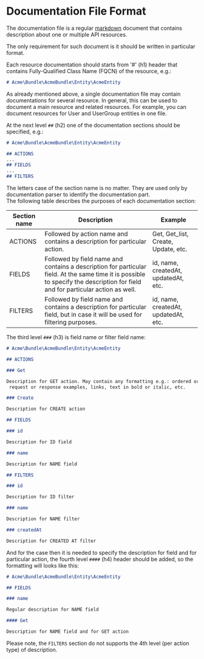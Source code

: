 Documentation File Format
=========================

The documentation file is a regular [markdown](https://en.wikipedia.org/wiki/Markdown) document that contains description about one or multiple API resources.

The only requirement for such document is it should be written in particular format.

Each resource documentation should starts from '#' (h1) header that contains Fully-Qualified Class Name (FQCN) of the resource, e.g.:

```markdown
# Acme\Bundle\AcmeBundle\Entity\AcmeEntity
```

As already mentioned above, a single documentation file may contain documentations for several resource. In general, this can be used to document a main resource and related resources. For example, you can document resources for User and UserGroup entities in one file.

At the next level `##` (h2) one of the documentation sections should be specified, e.g.:

```markdown
# Acme\Bundle\AcmeBundle\Entity\AcmeEntity

## ACTIONS
...
## FIELDS
...
## FILTERS
```

The letters case of the section name is no matter. They are used only by documentation parser to identify the documentation part.  
The following table describes the purposes of each documentation section:

| Section name | Description | Example |
| --- | --- | --- |
| ACTIONS | Followed by action name and contains a description for particular action. | Get, Get_list, Create, Update, etc. |
| FIELDS | Followed by field name and contains a description for particular field. At the same time it is possible to specify the description for field and for particular action as well. | id, name, createdAt, updatedAt, etc. |
| FILTERS | Followed by field name and contains a description for particular field, but in case it will be used for filtering purposes. | id, name, createdAt, updatedAt, etc. |

The third level `###` (h3) is field name or filter field name:

```markdown
# Acme\Bundle\AcmeBundle\Entity\AcmeEntity

## ACTIONS

### Get

Description for GET action. May contain any formatting e.g.: ordered or unordered lists,
 request or response examples, links, text in bold or italic, etc.

### Create

Description for CREATE action

## FIELDS

### id

Description for ID field

### name

Description for NAME field

## FILTERS

### id

Description for ID filter

### name

Description for NAME filter

### createdAt

Description for CREATED AT filter
```

And for the case then it is needed to specify the description for field and for particular action, the fourth level `####` (h4) header should be added, so the formatting will looks like this:

```markdown
# Acme\Bundle\AcmeBundle\Entity\AcmeEntity

## FIELDS

### name

Regular description for NAME field

#### Get

Description for NAME field and for GET action
```


Please note, the `FILTERS` section do not supports the 4th level (per action type) of description.
